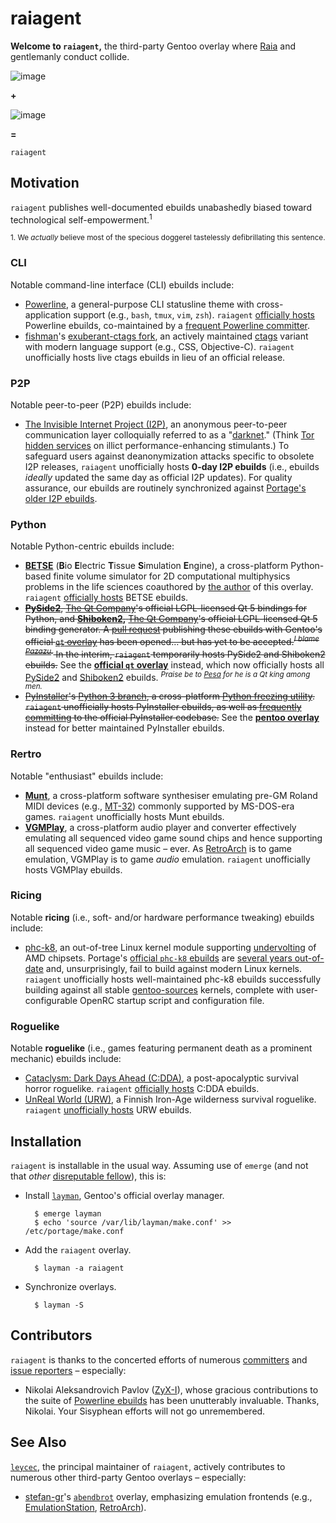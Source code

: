 raiagent
===========

**Welcome to `raiagent`,** the third-party Gentoo overlay where [Raia](https://en.wikipedia.org/wiki/Raja_%28genus%29) and gentlemanly conduct collide.

![image](https://cloud.githubusercontent.com/assets/217028/7741975/ce3e814a-ff55-11e4-84d9-7fe8f2fab2f0.png)

**+**

![image](https://cloud.githubusercontent.com/assets/217028/7742504/0d4c7394-ff5e-11e4-9352-9a30362fb37c.png)

**=**

`raiagent`

## Motivation

`raiagent` publishes well-documented ebuilds unabashedly biased toward technological self-empowerment.<sup>1</sup>

<sup>1. We *actually* believe most of the specious doggerel tastelessly defibrillating this sentence.</sup>

### CLI

Notable command-line interface (CLI) ebuilds include:

* [Powerline](https://github.com/powerline/powerline), a general-purpose CLI statusline theme with cross-application support (e.g., `bash`, `tmux`, `vim`, `zsh`). `raiagent` [officially hosts](https://powerline.readthedocs.org/en/latest/installation/linux.html) Powerline ebuilds, co-maintained by a [frequent Powerline committer](https://github.com/ZyX-I).
* [fishman](https://github.com/fishman)'s [exuberant-ctags fork](https://github.com/fishman/ctags), an actively maintained [ctags](https://en.wikipedia.org/wiki/Ctags) variant with modern language support (e.g., CSS, Objective-C). `raiagent` unofficially hosts live ctags ebuilds in lieu of an official release.

### P2P

Notable peer-to-peer (P2P) ebuilds include:

* [The Invisible Internet Project (I2P)](https://geti2p.net), an anonymous peer-to-peer communication layer colloquially referred to as a "[darknet](https://en.wikipedia.org/wiki/Darknet_\(networking\))." (Think [Tor hidden services](https://en.wikipedia.org/wiki/List_of_Tor_hidden_services) on illict performance-enhancing stimulants.) To safeguard users against deanonymization attacks specific to obsolete I2P releases, `raiagent` unofficially hosts **0-day I2P ebuilds** (i.e., ebuilds *ideally* updated the same day as official I2P updates). For quality assurance, our ebuilds are routinely synchronized against [Portage's older I2P ebuilds](https://packages.gentoo.org/package/net-p2p/i2p). 

### Python

Notable Python-centric ebuilds include:

* **[BETSE](https://gitlab.com/betse/betse)** (**B**io **E**lectric **T**issue
  **S**imulation **E**ngine), a cross-platform Python-based finite volume
  simulator for 2D computational multiphysics problems in the life sciences
  coauthored by [the author](https://github.com/leycec) of this overlay.
  `raiagent` [officially
  hosts](https://gitlab.com/betse/betse/blob/master/doc/md/INSTALL.md) BETSE
  ebuilds.
* ~~**[PySide2](https://wiki.qt.io/PySide2)**, [The Qt
  Company](https://www.qt.io)'s official LGPL-licensed Qt 5 bindings for Python,
  and **[Shiboken2](https://wiki.qt.io/PySide2),** [The Qt
  Company](https://www.qt.io)'s official LGPL-licensed Qt 5 binding generator.
  A [pull request](https://github.com/gentoo/qt/pull/142) publishing these
  ebuilds with Gentoo's official [`qt` overlay](https://github.com/gentoo/qt)
  has been opened… but has yet to be accepted.<sup>_I blame
  [Pazazu](https://www.youtube.com/watch?v=YAw3Xr8r6TY)._</sup> In the interim,
  `raiagent` temporarily hosts PySide2 and Shiboken2 ebuilds.~~ See the
  **[official `qt` overlay](https://github.com/gentoo/qt)** instead, which
  now officially hosts all [PySide2](https://wiki.qt.io/PySide2) and
  [Shiboken2](https://wiki.qt.io/PySide2) ebuilds. <sup>_Praise be to
  [Pesa](https://github.com/Pesa) for he is a Qt king among men._</sup>
* ~~[PyInstaller](https://github.com/pyinstaller/pyinstaller)'s [Python 3
  branch](https://github.com/pyinstaller/pyinstaller/tree/python3), a
  cross-platform [Python freezing
  utility](http://docs.python-guide.org/en/latest/shipping/freezing). `raiagent`
  unofficially hosts PyInstaller ebuilds, as well as [frequently
  committing]((https://github.com/leycec/pyinstaller)) to the official
  PyInstaller codebase.~~ See the **[pentoo
  overlay](https://github.com/pentoo/pentoo-overlay)** instead for better
  maintained PyInstaller ebuilds.

### Rertro

Notable "enthusiast" ebuilds include:

* **[Munt](https://github.com/munt/munt)**, a cross-platform software
  synthesiser emulating pre-GM Roland MIDI devices (e.g.,
  [MT-32](https://en.wikipedia.org/wiki/Roland_MT-32)) commonly supported by
  MS-DOS-era games. `raiagent` unofficially hosts Munt ebuilds.
* **[VGMPlay](http://vgmrips.net/forum/viewtopic.php?t=112)**, a cross-platform
  audio player and converter effectively emulating all sequenced video game
  sound chips and hence supporting all sequenced video game music – ever. As
  [RetroArch](https://www.libretro.com/index.php/retroarch-2) is to game
  emulation, VGMPlay is to game *audio* emulation. `raiagent` unofficially hosts
  VGMPlay ebuilds.

### Ricing

Notable **ricing** (i.e., soft- and/or hardware performance tweaking) ebuilds include:

* [phc-k8](http://www.linux-phc.org/forum/viewtopic.php?f=13&t=2), an out-of-tree Linux kernel module supporting [undervolting](https://en.wikipedia.org/wiki/Dynamic_voltage_scaling) of AMD chipsets. Portage's [official `phc-k8` ebuilds](https://sources.gentoo.org/cgi-bin/viewvc.cgi/gentoo-x86/sys-power/phc-k8/) are [several years out-of-date](https://sources.gentoo.org/cgi-bin/viewvc.cgi/gentoo-x86/sys-power/phc-k8/ChangeLog?view=markup) and, unsurprisingly, fail to build against modern Linux kernels. `raiagent` unofficially hosts well-maintained phc-k8 ebuilds successfully building against all stable [gentoo-sources](https://wiki.gentoo.org/wiki/Kernel/Overview#General_purpose:_gentoo-sources) kernels, complete with user-configurable OpenRC startup script and configuration file.

### Roguelike

Notable **roguelike** (i.e., games featuring permanent death as a prominent mechanic) ebuilds include:

* [Cataclysm: Dark Days Ahead (C:DDA)](http://en.cataclysmdda.com), a post-apocalyptic survival horror roguelike. `raiagent` [officially hosts](http://www.wiki.cataclysmdda.com/index.php?title=How_to_compile#Gentoo) C:DDA ebuilds.
* [UnReal World (URW)](http://www.unrealworld.fi), a Finnish Iron-Age wilderness survival roguelike. `raiagent` [unofficially hosts](http://z3.invisionfree.com/UrW_forum/index.php?showtopic=3551) URW ebuilds.

## Installation

`raiagent` is installable in the usual way. Assuming use of `emerge` (and not
that *other* [disreputable fellow](http://paludis.exherbo.org)), this is:

* Install [`layman`](https://wiki.gentoo.org/wiki/Layman), Gentoo's official
  overlay manager.

        $ emerge layman
        $ echo 'source /var/lib/layman/make.conf' >> /etc/portage/make.conf

* Add the `raiagent` overlay.

        $ layman -a raiagent

* Synchronize overlays.

        $ layman -S

## Contributors

`raiagent` is thanks to the concerted efforts of numerous
[committers](https://github.com/leycec/raiagent/graphs/contributors) and
[issue reporters](https://github.com/leycec/raiagent/issues) – especially:

* Nikolai Aleksandrovich Pavlov ([ZyX-I](https://github.com/ZyX-I)), whose
  gracious contributions to the suite of [Powerline ebuilds](https://github.com/leycec/raiagent/tree/master/app-misc) has been unutterably invaluable. Thanks,
  Nikolai. Your Sisyphean efforts will not go unremembered.

## See Also

[`leycec`](https://github.com/leycec), the principal maintainer of `raiagent`,
actively contributes to numerous other third-party Gentoo overlays – especially:

* [stefan-gr](https://github.com/stefan-gr)'s
  [`abendbrot`](https://github.com/stefan-gr/abendbrot) overlay, emphasizing
  emulation frontends (e.g., [EmulationStation](http://www.emulationstation.org),
  [RetroArch](http://www.libretro.com)).
